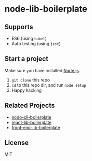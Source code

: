 # node-lib-boilerplate

## Supports

- ES6 (using `babel`)
- Auto testing (using `jest`)

## Start a project

Make sure you have installed [Node.js](https://nodejs.org/).

1. `git clone` this repo
2. `cd` to this repo dir, and run `node setup`
3. Happy hacking

## Related Projects

- [nodo-cli-boilerplate](https://github.com/cantonjs/nodo-cli-boilerplate)
- [react-lib-boilerplate](https://github.com/cantonjs/react-lib-boilerplate)
- [front-end-lib-boilerplate](https://github.com/cantonjs/front-end-lib-boilerplate)

## License

MIT
